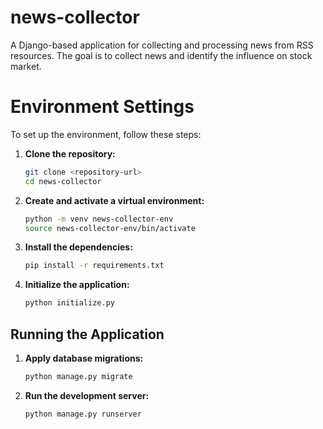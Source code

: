 # news-collector

A Django-based application for collecting and processing news from RSS resources.
The goal is to collect news and identify the influence on stock market.

# Environment Settings

To set up the environment, follow these steps:

1. **Clone the repository:**
    ```sh
    git clone <repository-url>
    cd news-collector
    ```

2. **Create and activate a virtual environment:**
    ```sh
    python -m venv news-collector-env
    source news-collector-env/bin/activate
    ```

3. **Install the dependencies:**
    ```sh
    pip install -r requirements.txt
    ```

4. **Initialize the application:**
    ```sh
    python initialize.py
    ```

## Running the Application

1. **Apply database migrations:**
    ```sh
    python manage.py migrate
    ```

2. **Run the development server:**
    ```sh
    python manage.py runserver
    ```